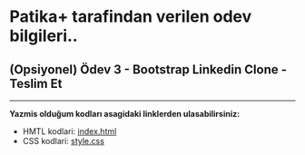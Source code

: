 # Patika+ tarafindan verilen odev bilgileri..

## (Opsiyonel) Ödev 3 - Bootstrap Linkedin Clone - Teslim Et

---

**Yazmis olduğum kodları asagidaki linklerden ulasabilirsiniz:**

- HMTL kodlari: [index.html](index.html)
- CSS kodlari: [style.css](css/style.css)
